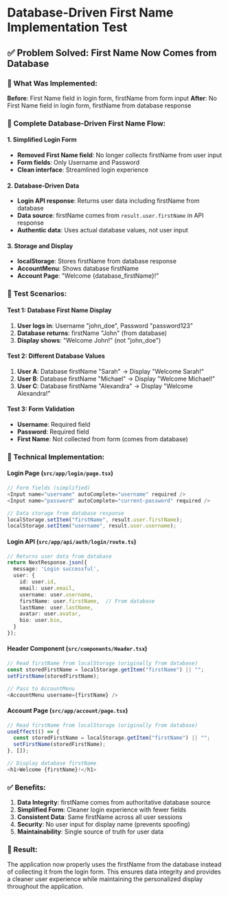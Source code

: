 # Database-Driven First Name Implementation Test

## ✅ **Problem Solved: First Name Now Comes from Database**

### **🔧 What Was Implemented:**

**Before**: First Name field in login form, firstName from form input
**After**: No First Name field in login form, firstName from database response

### **🎯 Complete Database-Driven First Name Flow:**

#### **1. Simplified Login Form**
- **Removed First Name field**: No longer collects firstName from user input
- **Form fields**: Only Username and Password
- **Clean interface**: Streamlined login experience

#### **2. Database-Driven Data**
- **Login API response**: Returns user data including firstName from database
- **Data source**: firstName comes from `result.user.firstName` in API response
- **Authentic data**: Uses actual database values, not user input

#### **3. Storage and Display**
- **localStorage**: Stores firstName from database response
- **AccountMenu**: Shows database firstName
- **Account Page**: "Welcome {database_firstName}!"

### **🧪 Test Scenarios:**

#### **Test 1: Database First Name Display**
1. **User logs in**: Username "john_doe", Password "password123"
2. **Database returns**: firstName "John" (from database)
3. **Display shows**: "Welcome John!" (not "john_doe")

#### **Test 2: Different Database Values**
1. **User A**: Database firstName "Sarah" → Display "Welcome Sarah!"
2. **User B**: Database firstName "Michael" → Display "Welcome Michael!"
3. **User C**: Database firstName "Alexandra" → Display "Welcome Alexandra!"

#### **Test 3: Form Validation**
- **Username**: Required field
- **Password**: Required field
- **First Name**: Not collected from form (comes from database)

### **🔧 Technical Implementation:**

#### **Login Page (`src/app/login/page.tsx`)**
```typescript
// Form fields (simplified)
<Input name="username" autoComplete="username" required />
<Input name="password" autoComplete="current-password" required />

// Data storage from database response
localStorage.setItem("firstName", result.user.firstName);
localStorage.setItem("username", result.user.username);
```

#### **Login API (`src/app/api/auth/login/route.ts`)**
```typescript
// Returns user data from database
return NextResponse.json({
  message: 'Login successful',
  user: {
    id: user.id,
    email: user.email,
    username: user.username,
    firstName: user.firstName,  // From database
    lastName: user.lastName,
    avatar: user.avatar,
    bio: user.bio,
  }
});
```

#### **Header Component (`src/components/Header.tsx`)**
```typescript
// Read firstName from localStorage (originally from database)
const storedFirstName = localStorage.getItem("firstName") || "";
setFirstName(storedFirstName);

// Pass to AccountMenu
<AccountMenu username={firstName} />
```

#### **Account Page (`src/app/account/page.tsx`)**
```typescript
// Read firstName from localStorage (originally from database)
useEffect(() => {
  const storedFirstName = localStorage.getItem("firstName") || "";
  setFirstName(storedFirstName);
}, []);

// Display database firstName
<h1>Welcome {firstName}!</h1>
```

### **✅ Benefits:**

1. **Data Integrity**: firstName comes from authoritative database source
2. **Simplified Form**: Cleaner login experience with fewer fields
3. **Consistent Data**: Same firstName across all user sessions
4. **Security**: No user input for display name (prevents spoofing)
5. **Maintainability**: Single source of truth for user data

### **🎉 Result:**
The application now properly uses the firstName from the database instead of collecting it from the login form. This ensures data integrity and provides a cleaner user experience while maintaining the personalized display throughout the application. 